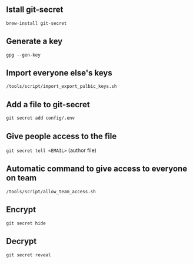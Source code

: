 ## Istall git-secret

`brew-install git-secret`

## Generate a key

`gpg --gen-key`

## Import everyone else's keys

`/tools/script/import_export_pulbic_keys.sh`

## Add a file to git-secret

`git secret add config/.env`

## Give people access to the file

`git secret tell <EMAIL>` (author file)

## Automatic command to give access to everyone on team

`/tools/script/allow_team_access.sh`

## Encrypt

`git secret hide`

## Decrypt

`git secret reveal`




